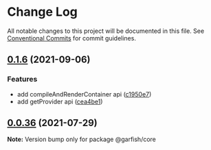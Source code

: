 # Change Log

All notable changes to this project will be documented in this file.
See [Conventional Commits](https://conventionalcommits.org) for commit guidelines.

## [0.1.6](https://github.com/bytedance/garfish/compare/v0.1.5...0.1.6) (2021-09-06)

### Features

- add compileAndRenderContainer api ([c1950e7](https://github.com/bytedance/garfish/commit/c1950e76e09bc58b1c7391301ddeeb882a224870))
- add getProvider api ([cea4be1](https://github.com/bytedance/garfish/commit/cea4be1295400c52cd5c3728102bb4acd93b80d6))

## [0.0.36](https://github.com/bytedance/garfish/compare/v0.0.35...0.0.36) (2021-07-29)

**Note:** Version bump only for package @garfish/core
